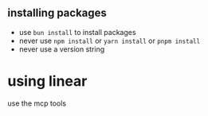 ## installing packages


- use `bun install` to install packages
- never use `npm install` or `yarn install` or `pnpm install`
- never use a version string


# using linear

use the mcp tools
